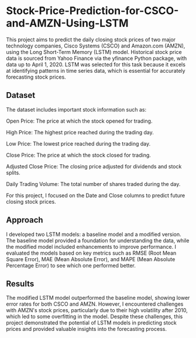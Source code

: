 # Stock-Price-Prediction-for-CSCO-and-AMZN-Using-LSTM

This project aims to predict the daily closing stock prices of two major technology companies, Cisco Systems (CSCO) and Amazon.com (AMZN), using the Long Short-Term Memory (LSTM) model. Historical stock price data is sourced from Yahoo Finance via the yfinance Python package, with data up to April 1, 2020. LSTM was selected for this task because it excels at identifying patterns in time series data, which is essential for accurately forecasting stock prices.

## Dataset
The dataset includes important stock information such as:

Open Price: The price at which the stock opened for trading.

High Price: The highest price reached during the trading day.

Low Price: The lowest price reached during the trading day.

Close Price: The price at which the stock closed for trading.

Adjusted Close Price: The closing price adjusted for dividends and stock splits.

Daily Trading Volume: The total number of shares traded during the day.

For this project, I focused on the Date and Close columns to predict future closing stock prices.

## Approach
I developed two LSTM models: a baseline model and a modified version. The baseline model provided a foundation for understanding the data, while the modified model included enhancements to improve performance. I evaluated the models based on key metrics such as RMSE (Root Mean Square Error), MAE (Mean Absolute Error), and MAPE (Mean Absolute Percentage Error) to see which one performed better.

## Results
The modified LSTM model outperformed the baseline model, showing lower error rates for both CSCO and AMZN. However, I encountered challenges with AMZN's stock prices, particularly due to their high volatility after 2010, which led to some overfitting in the model. Despite these challenges, this project demonstrated the potential of LSTM models in predicting stock prices and provided valuable insights into the forecasting process.

